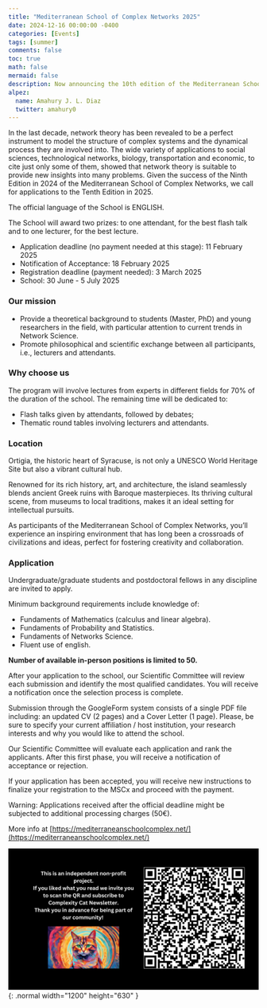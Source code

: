 ```yaml
---
title: "Mediterranean School of Complex Networks 2025"
date: 2024-12-16 00:00:00 -0400
categories: [Events]
tags: [summer]
comments: false
toc: true
math: false
mermaid: false
description: Now announcing the 10th edition of the Mediterranean School of Complex Networks, to be held at Ortigia Island (Syracuse), Italy 30 June - 5 July 2025.
alpez:
  name: Amahury J. L. Diaz
  twitter: amahury0
---
```

In the last decade, network theory has been revealed to be a perfect instrument to model the structure of complex systems and the dynamical process they are involved into. The wide variety of applications to social sciences, technological networks, biology, transportation and economic, to cite just only some of them, showed that network theory is suitable to provide new insights into many problems. Given the success of the Ninth Edition in 2024 of the Mediterranean School of Complex Networks, we call for applications to the Tenth Edition in 2025.

The official language of the School is ENGLISH.

The School will award two prizes: to one attendant, for the best flash talk and to one lecturer, for the best lecture.

- Application deadline (no payment needed at this stage): 11 February 2025
- Notification of Acceptance: 18 February 2025
- Registration deadline (payment needed): 3 March 2025
- School: 30 June - 5 July 2025

### Our mission
- Provide a theoretical background to students (Master, PhD) and young researchers in the field, with particular attention to current trends in Network Science.
- Promote philosophical and scientific exchange between all participants, i.e., lecturers and attendants.

### Why choose us
The program will involve lectures from experts in different fields for 70% of the duration of the school. The remaining time will be dedicated to:
- Flash talks given by attendants, followed by debates;
- Thematic round tables involving lecturers and attendants.

### Location
Ortigia, the historic heart of Syracuse, is not only a UNESCO World Heritage Site but also a vibrant cultural hub.

Renowned for its rich history, art, and architecture, the island seamlessly blends ancient Greek ruins with Baroque masterpieces. Its thriving cultural scene, from museums to local traditions, makes it an ideal setting for intellectual pursuits.

As participants of the Mediterranean School of Complex Networks, you’ll experience an inspiring environment that has long been a crossroads of civilizations and ideas, perfect for fostering creativity and collaboration.

### Application 
Undergraduate/graduate students and postdoctoral fellows in any discipline are invited to apply. 

Minimum background requirements include knowledge of:
- Fundaments of Mathematics (calculus and linear algebra).
- Fundaments of Probability and Statistics.
- Fundaments of Networks Science.
- Fluent use of english.

**Number of available in-person positions is limited to 50.**

After your application to the school, our Scientific Committee will review each submission and identify the most qualified candidates. You will receive a notification once the selection process is complete.

Submission through the GoogleForm system consists of a single PDF file including: an updated CV (2 pages) and a Cover Letter (1 page). Please, be sure to specify your current affiliation / host institution, your research interests and why you would like to attend the school.

Our Scientific Committee will evaluate each application and rank the applicants. After this first phase, you will receive a notification of acceptance or rejection.

If your application has been accepted, you will receive new instructions to finalize your registration to the MSCx and proceed with the payment.

Warning: Applications received after the official deadline might be subjected to additional processing charges (50€).

More info at [https://mediterraneanschoolcomplex.net/](https://mediterraneanschoolcomplex.net/)

![Desktop View](/assets/img/fix/complexity-cat-newsletter.png){: .normal width="1200" height="630" }
